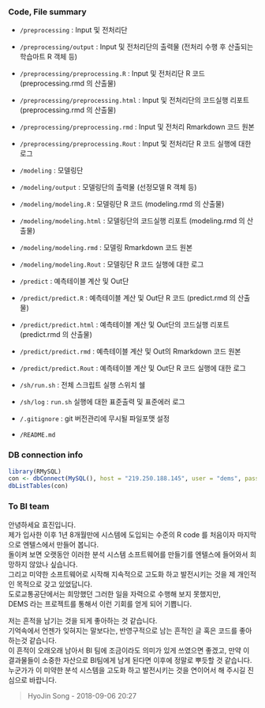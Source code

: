 ### Code, File summary

* `/preprocessing` : Input 및 전처리단
* `/preprocessing/output` : Input 및 전처리단의 출력물 (전처리 수행 후 산출되는 학습마트 R 객체 등)
* `/preprocessing/preprocessing.R` : Input 및 전처리단 R 코드 (preprocessing.rmd 의 산출물)
* `/preprocessing/preprocessing.html` : Input 및 전처리단의 코드실행 리포트 (preprocessing.rmd 의 산출물)
* `/preprocessing/preprocessing.rmd` : Input 및 전처리 Rmarkdown 코드 원본
* `/preprocessing/preprocessing.Rout` : Input 및 전처리단 R 코드 실행에 대한 로그

* `/modeling` : 모델링단
* `/modeling/output` : 모델링단의 출력물 (선정모델 R 객체 등)
* `/modeling/modeling.R` : 모델링단 R 코드 (modeling.rmd 의 산출물)
* `/modeling/modeling.html` : 모델링단의 코드실행 리포트 (modeling.rmd 의 산출물)
* `/modeling/modeling.rmd` : 모델링 Rmarkdown 코드 원본
* `/modeling/modeling.Rout` : 모델링단 R 코드 실행에 대한 로그

* `/predict` : 예측테이블 계산 및 Out단
* `/predict/predict.R` : 예측테이블 계산 및 Out단 R 코드 (predict.rmd 의 산출물)
* `/predict/predict.html` : 예측테이블 계산 및 Out단의 코드실행 리포트 (predict.rmd 의 산출물)
* `/predict/predict.rmd` : 예측테이블 계산 및 Out의 Rmarkdown 코드 원본
* `/predict/predict.Rout` : 예측테이블 계산 및 Out단 R 코드 실행에 대한 로그

* `/sh/run.sh` : 전체 스크립트 실행 스위치 쉘
* `/sh/log` : `run.sh` 실행에 대한 표준출력 및 표준에러 로그

* `/.gitignore` : git 버전관리에 무시될 파일포맷 설정
* `/README.md`

### DB connection info

```r
library(RMySQL)
con <- dbConnect(MySQL(), host = "219.250.188.145", user = "dems", password = "dems123#", dbname = "demsdb")
dbListTables(con)
```

### To BI team

안녕하세요 효진입니다.  
제가 입사한 이후 1년 8개월만에 시스템에 도입되는 수준의 R code 를 처음이자 마지막으로 엔텔스에서 만들어 봅니다.  
돌이켜 보면 오랫동안 이러한 분석 시스템 소프트웨어를 만들기를 엔텔스에 들어와서 희망하지 않았나 싶습니다.  
그리고 미약한 소프트웨어로 시작해 지속적으로 고도화 하고 발전시키는 것을 제 개인적인 목적으로 갖고 있었답니다.  
도로교통공단에서는 희망했던 그러한 일을 자력으로 수행해 보지 못했지만,  
DEMS 라는 프로젝트를 통해서 이런 기회를 얻게 되어 기쁩니다.  

저는 흔적을 남기는 것을 되게 좋아하는 것 같습니다.  
기억속에서 언젠가 잊혀지는 말보다는, 반영구적으로 남는 흔적인 글 혹은 코드를 좋아 하는것 같습니다.  
이 흔적이 오래오래 남아서 BI 팀에 조금이라도 의미가 있게 쓰였으면 좋겠고, 만약 이 결과물들이 소중한 자산으로 BI팀에게 남게 된다면 이후에 정말로 뿌듯할 것 같습니다.  
누군가가 이 미약한 분석 시스템을 고도화 하고 발전시키는 것을 연이어서 해 주시길 진심으로 바랍니다.  

> HyoJin Song - 2018-09-06 20:27